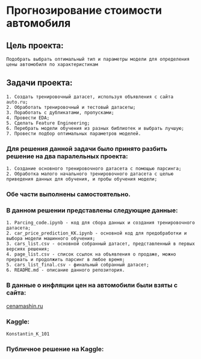 # Прогнозирование стоимости автомобиля

## Цель проекта:
	Подобрать выбрать оптимальный тип и параметры модели для определения цены автомобиля по характеристикам

## Задачи проекта:
	1. Создать тренировочный датасет, используя объявления с сайта auto.ru;
	2. Обработать тренировочный и тестовый датасеты;
	3. Поработать с дубликатами, пропусками;
	4. Провести EDA;
	5. Сделать Feature Engineering;
	6. Перебрать модели обучения из разных библиотек и выбрать лучшую;
	7. Провести подбор оптимальных параметров моделей.

### Для решения данной задачи было принято разбить решение на два паралельных проекта:
	1. Создание основного тренировочного датасета с помощью парсинга;
	2. Обработка малого начального тренировочного датасета с целью приведения данных для обучения, и пробы обучения модели;

### Обе части выполнены самостоятельно.

### В данном решении представлены следующие данные:
	1. Parcing_code.ipynb - код для сбора данных и создания тренировочного датасета;
	2. car_price_prediction_KK.ipynb - основной код для предобработки и выбора модели машинного обучения;
	3. cars_list.csv - основной собранный датасет, представленный в первых версиях решения;
	4. page_list.csv - список ссылок на объявления о продаже, можно прервать и продолжить парсинг в любое время;
	5. cars_list_final.csv - финальный собранный датасет;
	6. README.md - описание данного репозитория.

### В данные о инфляции цен на автомобили были взяты с сайта:
  [cenamashin.ru](https://cenamashin.ru/statistika/moskva/avg_price?seg=1)

### Kaggle:
	Konstantin_K_101
  
### Публичное решение на Kaggle:
	
